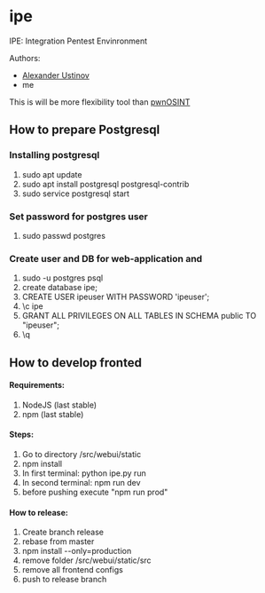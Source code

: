# ipe
IPE: Integration Pentest Envinronment

Authors:
- [Alexander Ustinov](https://github.com/alustinoff)
- me


This is will be more flexibility tool than [pwnOSINT](https://github.com/Xarlan/pwnOSINT)


## How to prepare Postgresql

### Installing postgresql

1. sudo apt update
2. sudo apt install postgresql postgresql-contrib
3. sudo service postgresql start

### Set password for postgres user
1. sudo passwd postgres

### Create user and DB for web-application and 
1. sudo -u postgres psql
2. create database ipe;
3. CREATE USER ipeuser WITH PASSWORD 'ipeuser';
4. \c ipe
5. GRANT ALL PRIVILEGES ON ALL TABLES IN SCHEMA public TO "ipeuser";
6. \q

## How to develop fronted

#### Requirements:
1. NodeJS (last stable)
2. npm (last stable)

#### Steps:
1. Go to directory /src/webui/static
2. npm install
3. In first terminal: python ipe.py run 
4. In second terminal: npm run dev
4. before pushing execute "npm run prod"

#### How to release:
1. Create branch release
2. rebase from master
3. npm install --only=production
4. remove folder /src/webui/static/src
5. remove all frontend configs
6. push to release branch